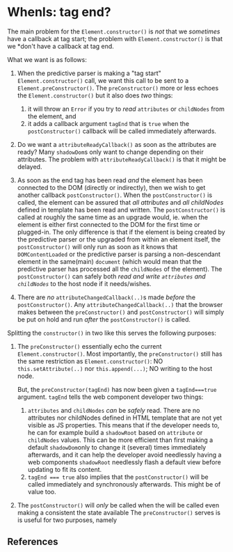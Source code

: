 # WhenIs: tag end?

The main problem for the `Element.constructor()` is *not* that we *sometimes* have a callback at tag start; the problem with `Element.constructor()` is that we *don't have a callback at tag end.

What we want is as follows:
1. When the predictive parser is making a "tag start" `Element.constructor()` call, we want this call to be sent to a `Element.preConstructor()`. The `preConstructor()` more or less echoes the `Element.constructor()` but it also does *two* things:
   1. it will throw an `Error` if you try to *read* `attributes` or `childNodes` from the element, and
   2. it adds a callback argument `tagEnd` that is `true` when the `postConstructor()` callback will be called immediately afterwards.

2. Do we want a `attributeReadyCallback()` as soon as the attributes are ready? Many `shadowDom`s only want to change depending on their attributes. The problem with `attributeReadyCallback()` is that it might be delayed.

3. As soon as the end tag has been read *and* the element has been connected to the DOM (directly or indirectly), then we wish to get another callback `postConstructor()`. When the `postConstructor()` is called, the element can be assured that *all attributes* and *all childNodes* defined in template has been read and written. The `postConstructor()` is called at roughly the same time as an upgrade would, ie. when the element is either first connected to the DOM for the first time or plugged-in. The only difference is that if the element is being created by the predictive parser or the upgraded from within an element itself, the `postConstructor()` will only run as soon as it knows that `DOMContentLoaded` or the predictive parser is parsing a non-descendant element in the same(main) `document` (which would mean that the predictive parser has processed all the `childNodes` of the element).
The `postConstructor()` can safely both *read and write `attributes` and `childNodes`* to the host node if it needs/wishes.
4. There are *no* `attributeChangedCallback(..)`s made *before* the `postConstructor()`. Any `attributeChangedCallback(..)` that the browser makes between the `preConstructor()` and `postConstructor()` will simply be put on hold and run *after* the `postConstructor()` is called.
 
Splitting the `constructor()` in two like this serves the following purposes:

1. The `preConstructor()` essentially echo the current `Element.constructor()`. Most importantly, the `preConstructor()` still has the same restriction as `Element.constructor()`: NO `this.setAttribute(..)` nor `this.append(...)`; NO writing to the host node.

   But, the `preConstructor(tagEnd)` has now been given a `tagEnd===true` argument. `tagEnd` tells the web component developer two things:
      1. `attributes` and `childNodes` *can* be *safely* read. There are no attributes nor childNodes defined in HTML template that are not yet visible as JS properties. This means that if the developer needs to, he can for example build a `shadowRoot` based on `attribute` or `childNodes` values. This can be more efficient than first making a default `shadowDom`only to change it (several) times immediately afterwards, and it can help the developer avoid needlessly having a web components `shadowRoot` needlessly flash a default view before updating to fit its content. 
      2. `tagEnd === true` also implies that the `postConstructor()` will be called immediately and synchronously afterwards. This might be of value too.   

2. The `postConstructor()` will *only* be called when the will be called even  making a consistent the state available The `preConstructor()` serves is is useful for two purposes, namely   


## References